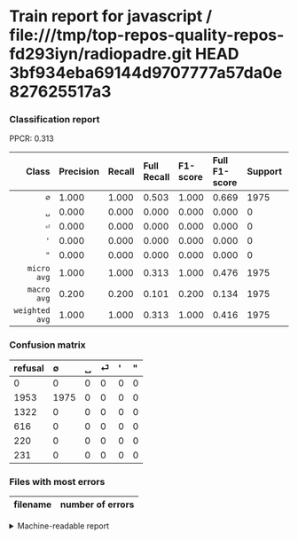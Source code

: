 # Train report for javascript / file:///tmp/top-repos-quality-repos-fd293iyn/radiopadre.git HEAD 3bf934eba69144d9707777a57da0e827625517a3

### Classification report

PPCR: 0.313

| Class | Precision | Recall | Full Recall | F1-score | Full F1-score | Support | Full Support | PPCR |
|------:|:----------|:-------|:------------|:---------|:---------|:--------|:-------------|:-----|
| `∅` | 1.000| 1.000| 0.503| 1.000| 0.669| 1975| 3928| 0.503 |
| `␣` | 0.000| 0.000| 0.000| 0.000| 0.000| 0| 1322| 0.000 |
| `⏎` | 0.000| 0.000| 0.000| 0.000| 0.000| 0| 616| 0.000 |
| `'` | 0.000| 0.000| 0.000| 0.000| 0.000| 0| 220| 0.000 |
| `"` | 0.000| 0.000| 0.000| 0.000| 0.000| 0| 231| 0.000 |
| `micro avg` | 1.000| 1.000| 0.313| 1.000| 0.476| 1975| 6317| 0.313 |
| `macro avg` | 0.200| 0.200| 0.101| 0.200| 0.134| 1975| 6317| 0.313 |
| `weighted avg` | 1.000| 1.000| 0.313| 1.000| 0.416| 1975| 6317| 0.313 |

### Confusion matrix

|refusal|  ∅| ␣| ⏎| '| "| 
|:---|:---|:---|:---|:---|:---|
|0 |0 |0 |0 |0 |0 |
|1953 |1975 |0 |0 |0 |0 |
|1322 |0 |0 |0 |0 |0 |
|616 |0 |0 |0 |0 |0 |
|220 |0 |0 |0 |0 |0 |
|231 |0 |0 |0 |0 |0 |

### Files with most errors

| filename | number of errors|
|:----:|:-----|

<details>
    <summary>Machine-readable report</summary>
```json
{
  "cl_report": {"\"": {"f1-score": 0.0, "precision": 0.0, "recall": 0.0, "support": 0}, "\u0027": {"f1-score": 0.0, "precision": 0.0, "recall": 0.0, "support": 0}, "macro avg": {"f1-score": 0.2, "precision": 0.2, "recall": 0.2, "support": 1975}, "micro avg": {"f1-score": 1.0, "precision": 1.0, "recall": 1.0, "support": 1975}, "weighted avg": {"f1-score": 1.0, "precision": 1.0, "recall": 1.0, "support": 1975}, "\u2205": {"f1-score": 1.0, "precision": 1.0, "recall": 1.0, "support": 1975}, "\u23ce": {"f1-score": 0.0, "precision": 0.0, "recall": 0.0, "support": 0}, "\u2423": {"f1-score": 0.0, "precision": 0.0, "recall": 0.0, "support": 0}},
  "cl_report_full": {"\"": {"f1-score": 0.0, "precision": 0.0, "recall": 0.0, "support": 231}, "\u0027": {"f1-score": 0.0, "precision": 0.0, "recall": 0.0, "support": 220}, "macro avg": {"f1-score": 0.1338302558021345, "precision": 0.2, "recall": 0.1005600814663951, "support": 6317}, "micro avg": {"f1-score": 0.47636275928605887, "precision": 1.0, "recall": 0.31264840905493113, "support": 6317}, "weighted avg": {"f1-score": 0.4160877353101032, "precision": 0.6218141522874783, "recall": 0.3126484090549311, "support": 6317}, "\u2205": {"f1-score": 0.6691512790106725, "precision": 1.0, "recall": 0.5028004073319755, "support": 3928}, "\u23ce": {"f1-score": 0.0, "precision": 0.0, "recall": 0.0, "support": 616}, "\u2423": {"f1-score": 0.0, "precision": 0.0, "recall": 0.0, "support": 1322}},
  "ppcr": 0.31264840905493113
}
```
</details>
